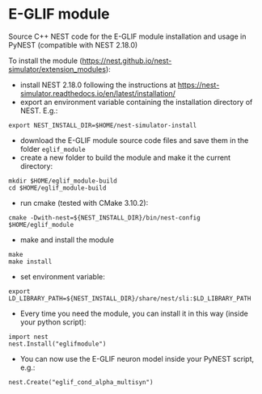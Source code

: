 # E-GLIF module

Source C++ NEST code for the E-GLIF module installation and usage in PyNEST (compatible with NEST 2.18.0)

To install the module (https://nest.github.io/nest-simulator/extension_modules):
* install NEST 2.18.0 following the instructions at https://nest-simulator.readthedocs.io/en/latest/installation/
* export an environment variable containing the installation directory of NEST. E.g.:
```
export NEST_INSTALL_DIR=$HOME/nest-simulator-install
```
* download the E-GLIF module source code files and save them in the folder `eglif_module`
* create a new folder to build the module and make it the current directory:
```
mkdir $HOME/eglif_module-build
cd $HOME/eglif_module-build
```

* run cmake (tested with CMake 3.10.2):
```
cmake -Dwith-nest=${NEST_INSTALL_DIR}/bin/nest-config $HOME/eglif_module
```

* make and install the module
```
make
make install
```


* set environment variable:
```
export LD_LIBRARY_PATH=${NEST_INSTALL_DIR}/share/nest/sli:$LD_LIBRARY_PATH

```

* Every time you need the module, you can install it in this way (inside your python script):
```
import nest
nest.Install("eglifmodule")
```

* You can now use the E-GLIF neuron model inside your PyNEST script, e.g.:
```
nest.Create("eglif_cond_alpha_multisyn")
```
